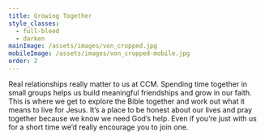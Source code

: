```yaml
---
title: Growing Together
style_classes:
  - full-bleed
  - darken
mainImage: /assets/images/von_cropped.jpg
mobileImage: /assets/images/von_cropped-mobile.jpg
order: 2
---
```

Real relationships really matter to us at CCM. Spending time together in small groups helps us build meaningful friendships and grow in our faith. This is where we get to explore the Bible together and work out what it means to live for Jesus. It’s a place to be honest about our lives and pray together because we know we need God’s help. Even if you’re just with us for a short time we’d really encourage you to join one.
